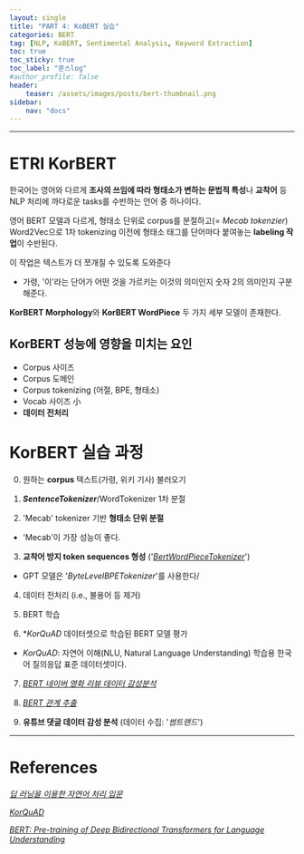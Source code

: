 ```yaml
---
layout: single
title: "PART 4: KoBERT 실습"
categories: BERT
tag: [NLP, KoBERT, Sentimental Analysis, Keyword Extraction]
toc: true
toc_sticky: true
toc_label: "쭌스log"
#author_profile: false
header:
    teaser: /assets/images/posts/bert-thumbnail.png
sidebar:
    nav: "docs"
---
```


****
# ETRI KorBERT
한국어는 영어와 다르게 **조사의 쓰임에 따라 형태소가 변하는 문법적 특성**나 **교착어** 등 NLP 처리에 까다로운 tasks를 수반하는 언어 중 하나이다.

영어 BERT 모델과 다르게, 형태소 단위로 corpus를 분절하고(= *Mecab tokenzier*) Word2Vec으로 1차 tokenizing 이전에 형태소 태그를 단어마다 붙여놓는 **labeling 작업**이 수반된다.

이 작업은 텍스트가 더 쪼개질 수 있도록 도와준다
- 가령, '이'라는 단어가 어떤 것을 가르키는 이것의 의미인지 숫자 2의 의미인지 구분해준다.

**KorBERT Morphology**와 **KorBERT WordPiece** 두 가지 세부 모델이 존재한다.

## KorBERT 성능에 영향을 미치는 요인
- Corpus 사이즈
- Corpus 도메인
- Corpus tokenizing (어절, BPE, 형태소)
- Vocab 사이즈 小
- **데이터 전처리**

# KorBERT 실습 과정
0. 원하는 **corpus** 텍스트(가령, 위키 기사) 불러오기

1. ***SentenceTokenizer***/WordTokenizer 1차 분절

2. 'Mecab' tokenizer 기반 **형태소 단위 분절**
- 'Mecab'이 가장 성능이 좋다.

3. **교착어 방지 token sequences 형성** ('*[BertWordPieceTokenizer](https://wikidocs.net/99893)*')
- GPT 모델은 '*ByteLevelBPETokenizer*'를 사용한다/

4. 데이터 전처리 (i.e., 불용어 등 제거)

5. BERT 학습

6. **KorQuAD* 데이터셋으로 학습된 BERT 모델 평가
- *KorQuAD*: 자연어 이해(NLU, Natural Language Understanding) 학습용 한국어 질의응답 표준 데이터셋이다.

7. [*BERT 네이버 영화 리뷰 데이터 감성분석*](https://github.com/e9t/nsmc)

8. [*BERT 관계 추출*](https://github.com/machinereading/kor-re-gold)

9. **유튜브 댓글 데이터 감성 분석** (데이터 수집: '*썸트랜드*')

****
# References
[*딥 러닝을 이용한 자연어 처리 입문*](https://wikidocs.net/22592)

[*KorQuAD*](https://www.slideshare.net/qksksk657/korquad-v10)

[*BERT: Pre-training of Deep Bidirectional Transformers for Language Understanding*](https://arxiv.org/abs/1810.04805)